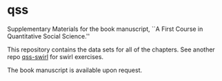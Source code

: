 # qss
Supplementary Materials for the book manuscript, ``A First Course in Quantitative Social Science.''

This repository contains the data sets for all of the chapters.  See another repo [qss-swirl](../../../qss-swirl) for swirl exercises.

The book manuscript is available upon request. 
